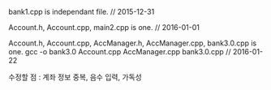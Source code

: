 bank1.cpp is independant file.   // 2015-12-31


Account.h, Account.cpp, main2.cpp is one.   // 2016-01-01

Account.h, Account.cpp, AccManager.h, AccManager.cpp, bank3.0.cpp is one.
gcc -o bank3.0 Account.cpp AccManager.cpp bank3.0.cpp
// 2016-01-22

수정할 점 : 계좌 정보 중복, 음수 입력, 가독성
